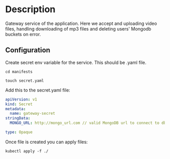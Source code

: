 # Description

Gateway service of the application. Here we accept and uploading video files, handling downloading of mp3 files and deleting users' Mongodb buckets on error.

## Configuration

Create secret env variable for the service. This should be .yaml file.

```
cd manifests

touch secret.yaml
```

Add this to the secret.yaml file:

```.yaml
apiVersion: v1
kind: Secret
metadata:
  name: gateway-secret
stringData:
  MONGO_URL: http://mongo_url.com // valid MongoDB url to connect to db

type: Opaque

```

Once file is created you can apply files:

```
kubectl apply -f ./
```
